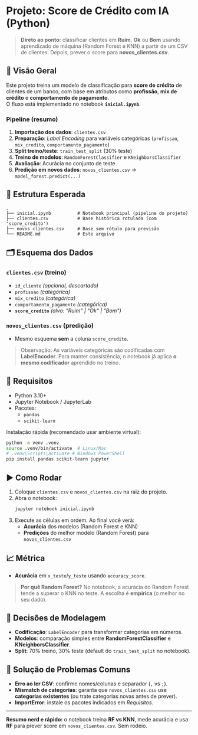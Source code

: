# Projeto: Score de Crédito com IA (Python)

> **Direto ao ponto:** classificar clientes em **Ruim**, **Ok** ou **Bom** usando aprendizado de máquina (Random Forest e KNN) a partir de um CSV de clientes. Depois, prever o score para **novos_clientes.csv**.

## 📌 Visão Geral
Este projeto treina um modelo de classificação para **score de crédito** de clientes de um banco, com base em atributos como **profissão**, **mix de crédito** e **comportamento de pagamento**.  
O fluxo está implementado no notebook **`inicial.ipynb`**.

### Pipeline (resumo)
1. **Importação dos dados**: `clientes.csv`
2. **Preparação**: *Label Encoding* para variáveis categóricas (`profissao`, `mix_credito`, `comportamento_pagamento`)
3. **Split treino/teste**: `train_test_split` (30% teste)
4. **Treino de modelos**: `RandomForestClassifier` e `KNeighborsClassifier`
5. **Avaliação**: Acurácia no conjunto de teste
6. **Predição em novos dados**: `novos_clientes.csv` → `model_forest.predict(...)`

## 🧱 Estrutura Esperada
```
.
├── inicial.ipynb          # Notebook principal (pipeline do projeto)
├── clientes.csv           # Base histórica rotulada (com 'score_credito')
├── novos_clientes.csv     # Base sem rótulo para previsão
└── README.md              # Este arquivo
```

## 🗂️ Esquema dos Dados

### `clientes.csv` (treino)
- `id_cliente` *(opcional, descartado)*
- `profissao` *(categórica)*
- `mix_credito` *(categórica)*
- `comportamento_pagamento` *(categórica)*
- **`score_credito`** *(alvo: "Ruim" | "Ok" | "Bom")*

### `novos_clientes.csv` (predição)
- Mesmo esquema **sem** a coluna `score_credito`.

> Observação: As variáveis categóricas são codificadas com **LabelEncoder**. Para manter consistência, o notebook já aplica **o mesmo codificador** aprendido no treino.

## 🧪 Requisitos
- Python 3.10+
- Jupyter Notebook / JupyterLab
- Pacotes:
  - `pandas`
  - `scikit-learn`

Instalação rápida (recomendado usar ambiente virtual):
```bash
python -m venv .venv
source .venv/bin/activate  # Linux/Mac
# .venv\Scripts\activate # Windows PowerShell
pip install pandas scikit-learn jupyter
```

## ▶️ Como Rodar
1. Coloque `clientes.csv` e `novos_clientes.csv` na raiz do projeto.
2. Abra o notebook:
   ```bash
   jupyter notebook inicial.ipynb
   ```
3. Execute as células em ordem. Ao final você verá:
   - **Acurácia** dos modelos (Random Forest e KNN)
   - **Predições** do melhor modelo (Random Forest) para `novos_clientes.csv`

## 📈 Métrica
- **Acurácia** em `x_teste`/`y_teste` usando `accuracy_score`.

> **Por quê Random Forest?** No notebook, a acurácia do Random Forest tende a superar o KNN no teste. A escolha é **empírica** (o melhor no seu dado).

## 🧩 Decisões de Modelagem
- **Codificação**: `LabelEncoder` para transformar categorias em números.
- **Modelos**: comparação simples entre **RandomForestClassifier** e **KNeighborsClassifier**.
- **Split**: 70% treino, 30% teste (default do `train_test_split` no notebook).

## 🧯 Solução de Problemas Comuns
- **Erro ao ler CSV**: confirme nomes/colunas e separador (`,` vs `;`).  
- **Mismatch de categorias**: garanta que `novos_clientes.csv` use **categorias existentes** (ou trate categorias novas antes de prever).
- **ImportError**: instale os pacotes indicados em *Requisitos*.

---

**Resumo nerd e rápido:** o notebook treina **RF vs KNN**, mede acurácia e usa **RF** para prever score em `novos_clientes.csv`. Sem rodeio.
